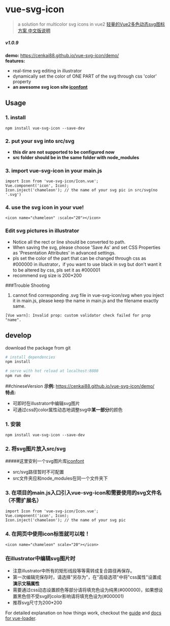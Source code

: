 # vue-svg-icon  
> a solution for multicolor svg icons in vue2
> [轻量的Vue2多色动态svg图标方案 中文版说明](#chineseversion)

##### v1.0.9
**demo:** https://cenkai88.github.io/vue-svg-icon/demo/  
**features:** 
- real-time svg editing in illustrator  
- dynamically set the color of ONE PART of the svg through css 'color' property  
- **an awesome svg icon site [iconfont](http://www.iconfont.cn)**

## Usage
### 1. install
```
npm install vue-svg-icon --save-dev
```
### 2. put your svg into src/svg
- **this dir are not supported to be configured now**  
- **src folder should be in the same folder with node_modules**

### 3. import vue-svg-icon in your main.js
```
import Icon from 'vue-svg-icon/Icon.vue';
Vue.component('icon', Icon);  
Icon.inject('chameleon'); // the name of your svg pic in src/svg(no '.svg')
```
### 4. use the svg icon in your vue!
```
<icon name="chameleon" :scale="20"></icon>
```

### Edit svg pictures in illustrator
- Notice all the rect or line should be converted to path.   
- When saving the svg, please choose 'Save As' and set CSS Properties as 'Presentation Attributes' in advanced settings.
- pls set the color of the part that can be changed through css as #000000 in illustrator，if you want to use black in svg but don't want it to be altered by css, pls set it as #000001
- recommend svg size is 200*200

###Trouble Shooting
1. cannot find corresponding .svg file in vue-svg-icon/svg when you inject it in main.js, please keep the name in main.js and the filename exactly same.
```
[Vue warn]: Invalid prop: custom validator check failed for prop "name". 
```

## develop
download the package from git
``` bash
# install dependencies
npm install

# serve with hot reload at localhost:8080
npm run dev
```

##chineseVersion
**示例:** https://cenkai88.github.io/vue-svg-icon/demo/  
**特点:** 
- 可即时在illustrator中编辑svg图片
- 可通过css的color属性动态地调整svg中**某一部分**的颜色

### 1. 安装
```
npm install vue-svg-icon --save-dev
```

### 2. 将svg图片放入src/svg
#####这里安利一个svg图片库[iconfont](http://www.iconfont.cn/plus)
- src/svg路径暂时不可配置
- src文件夹应和node_modules在同一个文件夹下

### 3. 在项目的main.js入口引入vue-svg-icon和需要使用的svg文件名（不需扩展名）
```
import Icon from 'vue-svg-icon/Icon.vue';
Vue.component('icon', Icon);  
Icon.inject('chameleon'); // the name of your svg pic
```
### 4. 在网页中使用icon标签就可以啦！
```
<icon name="chameleon" scale="20"></icon>
```

### 在illustrator中编辑svg图片时
- 注意illustrator中所有的矩形线段等等需转成复合路径再保存。  
- 第一次编辑完保存时，请选择"另存为"，在"高级选项"中将"css属性"设置成**演示文稿属性**  
- 需要通过css动态设置颜色等部分请将填充色设为纯黑(#000000)，如果想设置黑色但不受svg的color影响请将填充色设为(#000001)
- 推荐svg尺寸为200*200

For detailed explanation on how things work, checkout the [guide](http://vuejs-templates.github.io/webpack/) and [docs for vue-loader](http://vuejs.github.io/vue-loader).
